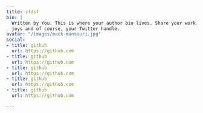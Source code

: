 ```yaml
---
title: sfdsf
bio: |
  Written by You. This is where your author bio lives. Share your work, your
  joys and of course, your Twitter handle.
avatar: "/images/mack-mansouri.jpg"
social:
- title: github
  url: https://github.com
- title: github
  url: https://github.com
- title: github
  url: https://github.com
- title: github
  url: https://github.com
- title: github
  url: https://github.com

---
```

